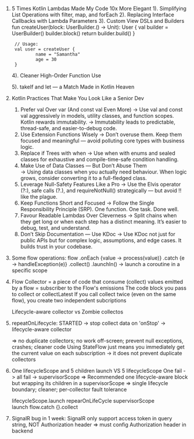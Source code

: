 1. 5 Times Kotlin Lambdas Made My Code 10x More Elegant
	1). Simplifying List Operations with filter, map, and forEach
	2). Replacing Interface Callbacks with Lambda Parameters
	3). Custom View DSLs and Builders
		fun createUser(block: UserBuilder.() -> Unit): User {
    			val builder = UserBuilder()
    			builder.block()
    			return builder.build()
		}

		// Usage:
		val user = createUser {
    			name = "Samantha"
    			age = 30
		}
	4). Cleaner High-Order Function Use
		
	5). takeIf and let — a Match Made in Kotlin Heaven

2. Kotlin Practices That Make You Look Like a Senior Dev

	1. Prefer val Over var (And const val Even More)
		-> Use val and const val aggressively in models, utility classes, and function scopes. Kotlin rewards immutability.
		-> Immutability leads to predictable, thread-safe, and easier-to-debug code.
	2. Use Extension Functions Wisely
		-> Don’t overuse them. Keep them focused and meaningful — avoid polluting core types with business logic.
	3. Replace if Trees with when
		-> Use when with enums and sealed classes for exhaustive and compile-time-safe condition handling.
	4. Make Use of Data Classes — But Don’t Abuse Them	
		-> Using data classes when you actually need behaviour. When logic grows, consider converting it to a full-fledged class.
	5. Leverage Null-Safety Features Like a Pro
		-> Use the Elvis operator (?:), safe calls (?.), and requireNotNull() strategically — but avoid !! like the plague.
	6. Keep Functions Short and Focused
		-> Follow the Single Responsibility Principle (SRP). One function. One task. Done well.
	7. Favour Readable Lambdas Over Cleverness
		-> Split chains when they get long or when each step has a distinct meaning. It’s easier to debug, test, and understand.
	8. Don’t Skip Documentation — Use KDoc
		-> Use KDoc not just for public APIs but for complex logic, assumptions, and edge cases. It builds trust in your codebase.

3. Some flow operations: flow
	.onEach {value -> process(value)}
	.catch {e -> handleException(e)}
	.collect()
	.launchIn() -> launch a coroutine in a specific scope

4. Flow Collector = a piece of code that consume (collect) values emitted by a flow = subscriber to the Flow's emissions
	The code block you pass to collect or collectLatest
	If you call collect twice (even on the same flow), you create two independent subcriptions
	
	Lifecycle-aware collector vs Zombie collectos

5. repeatOnLifecycle: STARTED
	-> stop collect data on 'onStop'
	-> lifecycle-aware collector 

	=> no duplicate collectors; no work off-screen; prevent null exceptions, crashes; cleaner code
	Using StateFlow just means you immediately get the current value on each subscription 
	-> it does not prevent duplicate collectors

6. One lifecycleScope and 5 children launch VS 5 lifecycleScope
	One fail -> all fail -> supervisorScope
	=> Recommended one lifecycle-aware block but wrapping its children in a supervisorScope
	=> single lifecycle boundary; cleaner; per-collector fault tolerance

	lifecycleScope.launch
		repearOnLifeCycle
		supervisorScope		
			launch 
				flow.catch {}.collect


7. SignalR bug in 1 week:
	SignalR only support access token in query string, NOT Authorization header
	=> must config Authorization header in backend